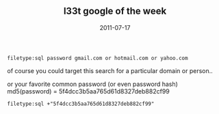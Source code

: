 <article markdown="1">

<header markdown="1">
  
# l33t google of the week

<time class="pubdate" datetime="2011-07-17">2011-07-17</time>

</header>

`filetype:sql password gmail.com or hotmail.com or yahoo.com`

of course you could target this search for a particular domain or person..
	
or your favorite common password (or even password hash) md5(password) = 5f4dcc3b5aa765d61d8327deb882cf99
	
`filetype:sql +"5f4dcc3b5aa765d61d8327deb882cf99"`

</article>
